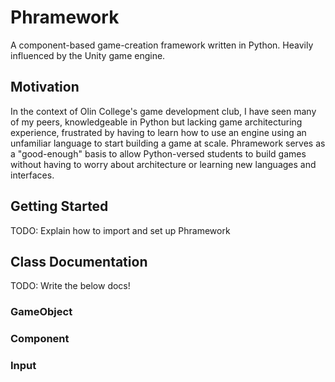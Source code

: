 # Phramework

A component-based game-creation framework written in Python. Heavily influenced by the Unity game engine.

## Motivation

In the context of Olin College's game development club, I have seen many of my peers, knowledgeable in Python but lacking game architecturing experience, frustrated by having to learn how to use an engine using an unfamiliar language to start building a game at scale. Phramework serves as a "good-enough" basis to allow Python-versed students to build games without having to worry about architecture or learning new languages and interfaces.

## Getting Started

TODO: Explain how to import and set up Phramework

## Class Documentation

TODO: Write the below docs!

### GameObject

### Component

### Input
